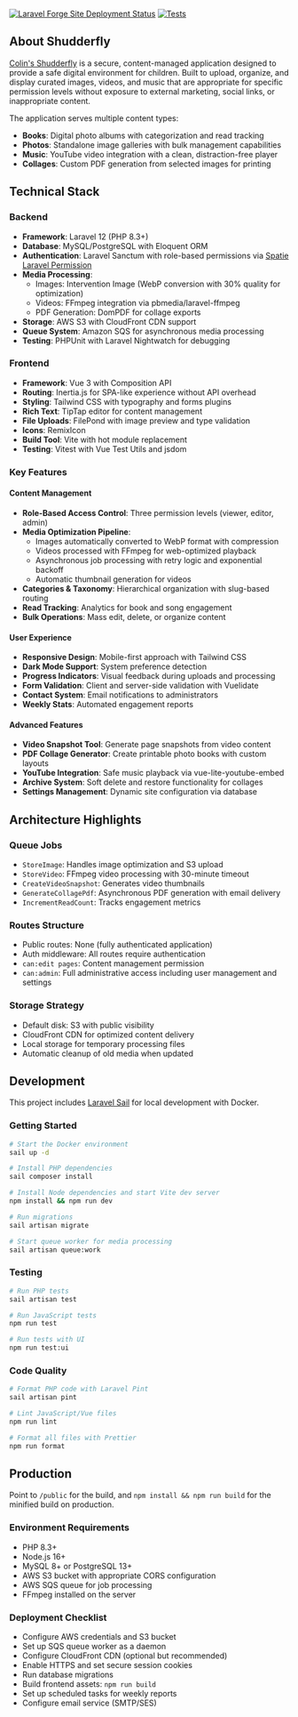[![Laravel Forge Site Deployment Status](https://img.shields.io/endpoint?url=https%3A%2F%2Fforge.laravel.com%2Fsite-badges%2Fa89488e3-6bf3-4f91-9427-41050b590248%3Fdate%3D1&style=flat-square)](https://forge.laravel.com)
[![Tests](https://github.com/isAdamBailey/shudderfly/actions/workflows/test.yml/badge.svg)](https://github.com/isAdamBailey/shudderfly/actions/workflows/test.yml)

## About Shudderfly

[Colin's Shudderfly](https://shudderfly.adambailey.io) is a secure, content-managed application designed to provide a safe digital environment for children. Built to upload, organize, and display curated images, videos, and music that are appropriate for specific permission levels without exposure to external marketing, social links, or inappropriate content.

The application serves multiple content types:
- **Books**: Digital photo albums with categorization and read tracking
- **Photos**: Standalone image galleries with bulk management capabilities
- **Music**: YouTube video integration with a clean, distraction-free player
- **Collages**: Custom PDF generation from selected images for printing

## Technical Stack

### Backend
- **Framework**: Laravel 12 (PHP 8.3+)
- **Database**: MySQL/PostgreSQL with Eloquent ORM
- **Authentication**: Laravel Sanctum with role-based permissions via [Spatie Laravel Permission](https://github.com/spatie/laravel-permission)
- **Media Processing**:
  - Images: Intervention Image (WebP conversion with 30% quality for optimization)
  - Videos: FFmpeg integration via pbmedia/laravel-ffmpeg
  - PDF Generation: DomPDF for collage exports
- **Storage**: AWS S3 with CloudFront CDN support
- **Queue System**: Amazon SQS for asynchronous media processing
- **Testing**: PHPUnit with Laravel Nightwatch for debugging

### Frontend
- **Framework**: Vue 3 with Composition API
- **Routing**: Inertia.js for SPA-like experience without API overhead
- **Styling**: Tailwind CSS with typography and forms plugins
- **Rich Text**: TipTap editor for content management
- **File Uploads**: FilePond with image preview and type validation
- **Icons**: RemixIcon
- **Build Tool**: Vite with hot module replacement
- **Testing**: Vitest with Vue Test Utils and jsdom

### Key Features

#### Content Management
- **Role-Based Access Control**: Three permission levels (viewer, editor, admin)
- **Media Optimization Pipeline**: 
  - Images automatically converted to WebP format with compression
  - Videos processed with FFmpeg for web-optimized playback
  - Asynchronous job processing with retry logic and exponential backoff
  - Automatic thumbnail generation for videos
- **Categories & Taxonomy**: Hierarchical organization with slug-based routing
- **Read Tracking**: Analytics for book and song engagement
- **Bulk Operations**: Mass edit, delete, or organize content

#### User Experience
- **Responsive Design**: Mobile-first approach with Tailwind CSS
- **Dark Mode Support**: System preference detection
- **Progress Indicators**: Visual feedback during uploads and processing
- **Form Validation**: Client and server-side validation with Vuelidate
- **Contact System**: Email notifications to administrators
- **Weekly Stats**: Automated engagement reports

#### Advanced Features
- **Video Snapshot Tool**: Generate page snapshots from video content
- **PDF Collage Generator**: Create printable photo books with custom layouts
- **YouTube Integration**: Safe music playback via vue-lite-youtube-embed
- **Archive System**: Soft delete and restore functionality for collages
- **Settings Management**: Dynamic site configuration via database

## Architecture Highlights

### Queue Jobs
- `StoreImage`: Handles image optimization and S3 upload
- `StoreVideo`: FFmpeg video processing with 30-minute timeout
- `CreateVideoSnapshot`: Generates video thumbnails
- `GenerateCollagePdf`: Asynchronous PDF generation with email delivery
- `IncrementReadCount`: Tracks engagement metrics

### Routes Structure
- Public routes: None (fully authenticated application)
- Auth middleware: All routes require authentication
- `can:edit pages`: Content management permission
- `can:admin`: Full administrative access including user management and settings

### Storage Strategy
- Default disk: S3 with public visibility
- CloudFront CDN for optimized content delivery
- Local storage for temporary processing files
- Automatic cleanup of old media when updated

## Development

This project includes [Laravel Sail](https://laravel.com/docs/sail) for local development with Docker.

### Getting Started
```bash
# Start the Docker environment
sail up -d

# Install PHP dependencies
sail composer install

# Install Node dependencies and start Vite dev server
npm install && npm run dev

# Run migrations
sail artisan migrate

# Start queue worker for media processing
sail artisan queue:work
```

### Testing
```bash
# Run PHP tests
sail artisan test

# Run JavaScript tests
npm run test

# Run tests with UI
npm run test:ui
```

### Code Quality
```bash
# Format PHP code with Laravel Pint
sail artisan pint

# Lint JavaScript/Vue files
npm run lint

# Format all files with Prettier
npm run format
```

## Production

Point to `/public` for the build, and `npm install && npm run build` for the minified build on production.

### Environment Requirements
- PHP 8.3+
- Node.js 16+
- MySQL 8+ or PostgreSQL 13+
- AWS S3 bucket with appropriate CORS configuration
- AWS SQS queue for job processing
- FFmpeg installed on the server

### Deployment Checklist
- Configure AWS credentials and S3 bucket
- Set up SQS queue worker as a daemon
- Configure CloudFront CDN (optional but recommended)
- Enable HTTPS and set secure session cookies
- Run database migrations
- Build frontend assets: `npm run build`
- Set up scheduled tasks for weekly reports
- Configure email service (SMTP/SES)
